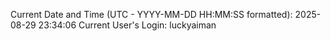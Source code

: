 Current Date and Time (UTC - YYYY-MM-DD HH:MM:SS formatted): 2025-08-29 23:34:06
Current User's Login: luckyaiman
